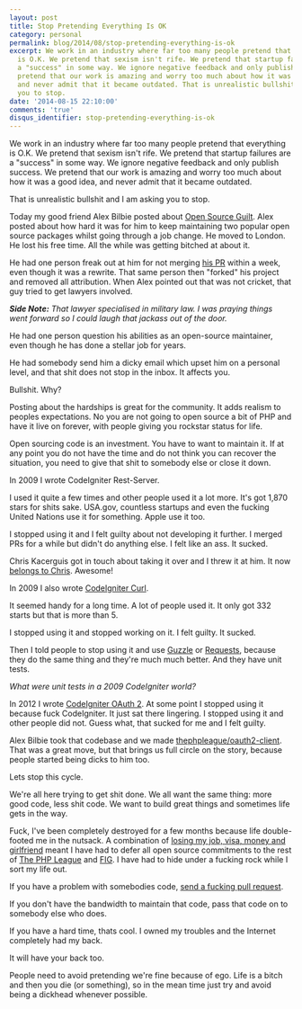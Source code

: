 ```yaml
---
layout: post
title: Stop Pretending Everything Is OK
category: personal
permalink: blog/2014/08/stop-pretending-everything-is-ok
excerpt: We work in an industry where far too many people pretend that everything
  is O.K. We pretend that sexism isn't rife. We pretend that startup failures are
  a "success" in some way. We ignore negative feedback and only publish success. We
  pretend that our work is amazing and worry too much about how it was a good idea,
  and never admit that it became outdated. That is unrealistic bullshit and I am asking
  you to stop.
date: '2014-08-15 22:10:00'
comments: 'true'
disqus_identifier: stop-pretending-everything-is-ok
---
```


We work in an industry where far too many people pretend that everything is O.K. We pretend that sexism isn't rife. We pretend that startup failures are a "success" in some way. We ignore negative feedback and only publish success. We pretend that our work is amazing and worry too much about how it was a good idea, and never admit that it became outdated.

That is unrealistic bullshit and I am asking you to stop.

Today my good friend Alex Bilbie posted about [Open Source Guilt](http://alexbilbie.com/2014/08/open-source-guilt/). Alex posted about how hard it was for him to keep maintaining two popular open source packages whilst going through a job change. He moved to London. He lost his free time. All the while was getting bitched at about it.

He had one person freak out at him for not merging [his PR](https://github.com/thephpleague/oauth2-client/pull/88) within a week, even though it was a rewrite. That same person then "forked" his project and removed all attribution. When Alex pointed out that was not cricket, that guy tried to get lawyers involved. 

_**Side Note:** That lawyer specialised in military law. I was praying things went forward so I could laugh that jackass out of the door._

He had one person question his abilities as an open-source maintainer, even though he has done a stellar job for years.

He had somebody send him a dicky email which upset him on a personal level, and that shit does not stop in the inbox. It affects you.

Bullshit. Why?

Posting about the hardships is great for the community. It adds realism to peoples expectations. No you are not going to open source a bit of PHP and have it live on forever, with people giving you rockstar status for life.

Open sourcing code is an investment. You have to want to maintain it. If at any point you do not have the time and do not think you can recover the situation, you need to give that shit to somebody else or close it down.

In 2009 I wrote CodeIgniter Rest-Server.

I used it quite a few times and other people used it a lot more. It's got 1,870 stars for shits sake. USA.gov, countless startups and even the fucking United Nations use it for something. Apple use it too.

I stopped using it and I felt guilty about not developing it further. I merged PRs for a while but didn't do anything else. I felt like an ass. It sucked. 

Chris Kacerguis got in touch about taking it over and I threw it at him. It now [belongs to Chris](https://github.com/chriskacerguis/codeigniter-restserver). Awesome!

In 2009 I also wrote [CodeIgniter Curl](https://github.com/philsturgeon/codeigniter-curl). 

It seemed handy for a long time. A lot of people used it. It only got 332 starts but that is more than 5. 

I stopped using it and stopped working on it. I felt guilty. It sucked. 

Then I told people to stop using it and use [Guzzle](http://guzzlephp.org/) or [Requests](http://requests.ryanmccue.info/), because they do the same thing and they're much much better. And they have unit tests.

_What were unit tests in a 2009 CodeIgniter world?_

In 2012 I wrote [CodeIgniter OAuth 2](https://github.com/philsturgeon/codeigniter-oauth2). At some point I stopped using it because fuck CodeIgniter. It just sat there lingering. I stopped using it and other people did not. Guess what, that sucked for me and I felt guilty.

Alex Bilbie took that codebase and we made [thephpleague/oauth2-client](https://github.com/thephpleague/oauth2-client). That was a great move, but that brings us full circle on the story, because people started being dicks to him too.

Lets stop this cycle.

We're all here trying to get shit done. We all want the same thing: more good code, less shit code. We want to build great things and sometimes life gets in the way.

Fuck, I've been completely destroyed for a few months because life double-footed me in the nutsack. A combination of [losing my job, visa, money and girlfriend](/blog/2014/08/i-was-an-extraordinary-alien-for-a-week) meant I have had to defer all open source commitments to the rest of [The PHP League](http://thephpleague.com/) and [FIG](http://www.php-fig.org/). I have had to hide under a fucking rock while I sort my life out.

If you have a problem with somebodies code, [send a fucking pull request](https://spaz.spreadshirt.com/pull-request-or-stfu-black-A6928817). 

If you don't have the bandwidth to maintain that code, pass that code on to somebody else who does.

If you have a hard time, thats cool. I owned my troubles and the Internet completely had my back. 

It will have your back too.

People need to avoid pretending we're fine because of ego. Life is a bitch and then you die (or something), so in the mean time just try and avoid being a dickhead whenever possible.